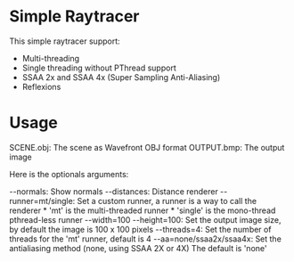# Simple Raytracer

This simple raytracer support:
 * Multi-threading
 * Single threading without PThread support
 * SSAA 2x and SSAA 4x (Super Sampling Anti-Aliasing)
 * Reflexions

# Usage

SCENE.obj: The scene as Wavefront OBJ format
OUTPUT.bmp: The output image

Here is the optionals arguments:

--normals: Show normals
--distances: Distance renderer
--runner=mt/single: Set a custom runner, a runner is a way to call the renderer
    * 'mt' is the multi-threaded runner
    * 'single' is the mono-thread pthread-less runner
--width=100 --height=100: Set the output image size, by default the image is 100
   x 100 pixels
--threads=4: Set the number of threads for the 'mt' runner, default is 4
--aa=none/ssaa2x/ssaa4x: Set the antialiasing method (none, using SSAA 2X or 4X)
   The default is 'none'
